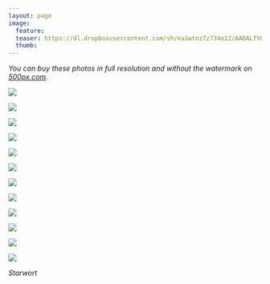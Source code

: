 ```yaml
---
layout: page
image:
  feature:
  teaser: https://dl.dropboxusercontent.com/sh/ea1wtnz7z734o12/AADALfVCDtJQQoluwyezePUza/luontokuvat/kes%C3%A4/3/DS19289-245px.jpg
  thumb:
---
```


*You can buy these photos in full resolution and without the watermark on [500px.com](https://500px.com/minimuutticom/galleries/starworts).*

[![](https://dl.dropboxusercontent.com/sh/ea1wtnz7z734o12/AAD9yKsseONnEPV1jrT4vs9sa/luontokuvat/kes%C3%A4/3/DS19272-800px.jpg)](https://dl.dropboxusercontent.com/sh/ea1wtnz7z734o12/AAAUCc66gxskJ-XwISoaUTKQa/luontokuvat/kes%C3%A4/3/DS19272.jpg)

[![](https://dl.dropboxusercontent.com/sh/ea1wtnz7z734o12/AACaCqC8N2buj-woyqi6DgaEa/luontokuvat/kes%C3%A4/3/DS19279-800px.jpg)](https://dl.dropboxusercontent.com/sh/ea1wtnz7z734o12/AABhBohUYg80nB_2mWfu_ldda/luontokuvat/kes%C3%A4/3/DS19279.jpg)

[![](https://dl.dropboxusercontent.com/sh/ea1wtnz7z734o12/AAAquyvEsA82KSE9R-rSatAda/luontokuvat/kes%C3%A4/3/DS19277-800px.jpg)](https://dl.dropboxusercontent.com/sh/ea1wtnz7z734o12/AADvobbJlsJVXNxg3C5dl-wNa/luontokuvat/kes%C3%A4/3/DS19277.jpg)

[![](https://dl.dropboxusercontent.com/sh/ea1wtnz7z734o12/AACeuwg_lNolYIjLt5qByiwra/luontokuvat/kes%C3%A4/3/DS19282-800px.jpg)](https://dl.dropboxusercontent.com/sh/ea1wtnz7z734o12/AACDlv4kSZShiYm-gpR5FELKa/luontokuvat/kes%C3%A4/3/DS19282.jpg)

[![](https://dl.dropboxusercontent.com/sh/ea1wtnz7z734o12/AABEjskqdh8p6KIWqhDTB_rBa/luontokuvat/kes%C3%A4/3/DS19283-800px.jpg)](https://dl.dropboxusercontent.com/sh/ea1wtnz7z734o12/AABlaxsaJgADklE4Z_wvvQTca/luontokuvat/kes%C3%A4/3/DS19283.jpg)

[![](https://dl.dropboxusercontent.com/sh/ea1wtnz7z734o12/AAAn5QX5dro62hTacbbV1F0Ya/luontokuvat/kes%C3%A4/3/DS19284-800px.jpg)](https://dl.dropboxusercontent.com/sh/ea1wtnz7z734o12/AAAtxBG1kSuZyenMZslmySKra/luontokuvat/kes%C3%A4/3/DS19284.jpg)

[![](https://dl.dropboxusercontent.com/sh/ea1wtnz7z734o12/AAD-oAyGrbQGeArG7kIXDRP1a/luontokuvat/kes%C3%A4/3/DS19289-800px.jpg)](https://dl.dropboxusercontent.com/sh/ea1wtnz7z734o12/AACp9t4Egh9iIN5mer7aoU9Pa/luontokuvat/kes%C3%A4/3/DS19289.jpg)

[![](https://dl.dropboxusercontent.com/sh/ea1wtnz7z734o12/AAB68bZLTLNFL3ZDyMqVh99Na/luontokuvat/kes%C3%A4/3/DS19293-800px.jpg)](https://dl.dropboxusercontent.com/sh/ea1wtnz7z734o12/AADsBX6O_I3PT0i7Id-GkdjCa/luontokuvat/kes%C3%A4/3/DS19293.jpg)

[![](https://dl.dropboxusercontent.com/sh/ea1wtnz7z734o12/AABjeuCgbnj2cm3h8kb-GJoKa/luontokuvat/kes%C3%A4/3/DS19298-800px.jpg)](https://dl.dropboxusercontent.com/sh/ea1wtnz7z734o12/AADOOpt6eHIzAvT7YDS3ISOna/luontokuvat/kes%C3%A4/3/DS19298.jpg)

[![](https://dl.dropboxusercontent.com/sh/ea1wtnz7z734o12/AABvyaSYHopn55bIzv67zw5ba/luontokuvat/kes%C3%A4/3/DS19302-800px.jpg)](https://dl.dropboxusercontent.com/sh/ea1wtnz7z734o12/AABgxvN207TYqYtPfUFO3DWXa/luontokuvat/kes%C3%A4/3/DS19302.jpg)

[![](https://dl.dropboxusercontent.com/sh/ea1wtnz7z734o12/AACXfnTPfTn-ggVKIUvXJeXMa/luontokuvat/kes%C3%A4/3/DS19305-800px.jpg)](https://dl.dropboxusercontent.com/sh/ea1wtnz7z734o12/AAAdTYDFrKoBK6w57NObC1b_a/luontokuvat/kes%C3%A4/3/DS19305.jpg)

[![](https://dl.dropboxusercontent.com/sh/ea1wtnz7z734o12/AADuLcVH8rmGPvMWzqXxxU6Ha/luontokuvat/kes%C3%A4/3/DS19308-800px.jpg)](https://dl.dropboxusercontent.com/sh/ea1wtnz7z734o12/AADxdIu4mr_dWzch042_rboua/luontokuvat/kes%C3%A4/3/DS19308.jpg)

*Starwort*
